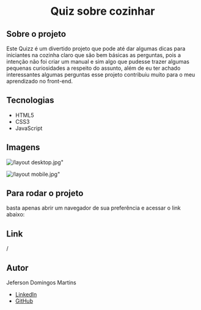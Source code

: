 # <h1 align="center"> Quiz sobre cozinhar </h1>

## <b>Sobre o projeto</b> </br>
Este Quizz é um divertido projeto que pode até dar algumas dicas para iniciantes na cozinha claro que são bem básicas as perguntas, pois a intenção não foi criar um manual e sim algo que pudesse trazer algumas pequenas curiosidades a respeito do assunto, além de eu ter achado interessantes algumas perguntas esse projeto contribuiu muito para o meu aprendizado no front-end.


## Tecnologias

- HTML5</br>
- CSS3</br>
- JavaScript

## Imagens

![/layout desktop.jpg"]( )

![/layout mobile.jpg"]( )


## Para rodar o projeto

basta apenas abrir um navegador de sua preferência e acessar o link abaixo:

## Link

/

## Autor
Jeferson Domingos Martins

- [LinkedIn](https://www.linkedin.com/in/jefersondomingos)</br>
- [GitHub](https://github.com/JefersonDomingos)
